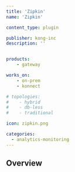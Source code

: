 ```yaml
---
title: 'Zipkin'
name: 'Zipkin'

content_type: plugin

publisher: kong-inc
description: ''


products:
    - gateway

works_on:
    - on-prem
    - konnect

# topologies:
#    - hybrid
#    - db-less
#    - traditional

icon: zipkin.png

categories:
  - analytics-monitoring
---
```


## Overview
